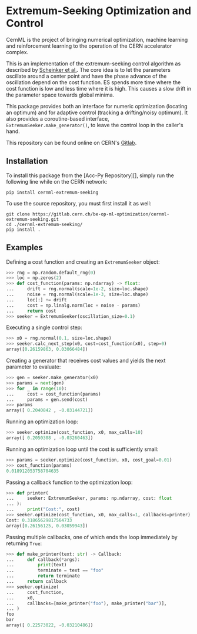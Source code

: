 # Extremum-Seeking Optimization and Control

CernML is the project of bringing numerical optimization, machine learning and
reinforcement learning to the operation of the CERN accelerator complex.

This is an implementation of the extremum-seeking control algorithm as
described by [Scheinker et al.][]. The core idea is to let the parameters
oscillate around a center point and have the phase advance of the oscillation
depend on the cost function. ES spends more time where the cost function is low
and less time where it is high. This causes a slow drift in the parameter space
towards global minima.

[Scheinker et al.]: https://doi.org/10.1002/acs.3097

This package provides both an interface for numeric optimization (locating an
optimum) and for adaptive control (tracking a drifting/noisy optimum). It also
provides a coroutine-based interface, `ExtremumSeeker.make_generator()`, to
leave the control loop in the caller's hand.

This repository can be found online on CERN's [Gitlab][].

[Gitlab]: https://gitlab.cern.ch/be-op-ml-optimization/cernml-extremum-seeking/

## Installation

To install this package from the [Acc-Py Repository][], simply run the
following line while on the CERN network:

```shell
pip install cernml-extremum-seeking
```

To use the source repository, you must first install it as well:

```shell
git clone https://gitlab.cern.ch/be-op-ml-optimization/cernml-extremum-seeking.git
cd ./cernml-extremum-seeking/
pip install .
```

## Examples

Defining a cost function and creating an `ExtremumSeeker` object:

```python
>>> rng = np.random.default_rng(0)
>>> loc = np.zeros(2)
>>> def cost_function(params: np.ndarray) -> float:
...     drift = rng.normal(scale=1e-2, size=loc.shape)
...     noise = rng.normal(scale=1e-3, size=loc.shape)
...     loc[:] += drift
...     cost = np.linalg.norm(loc + noise - params)
...     return cost
>>> seeker = ExtremumSeeker(oscillation_size=0.1)
```

Executing a single control step:

```python
>>> x0 = rng.normal(0.1, size=loc.shape)
>>> seeker.calc_next_step(x0, cost=cost_function(x0), step=0)
array([0.26159863, 0.03066484])
```

Creating a generator that receives cost values and yields the next parameter to
evaluate:

```python
>>> gen = seeker.make_generator(x0)
>>> params = next(gen)
>>> for _ in range(10):
...     cost = cost_function(params)
...     params = gen.send(cost)
>>> params
array([ 0.2040842 , -0.03144721])
```

Running an optimization loop:

```python
>>> seeker.optimize(cost_function, x0, max_calls=10)
array([ 0.2050308 , -0.03260463])
```

Running an optimization loop until the cost is sufficiently small:

```python
>>> params = seeker.optimize(cost_function, x0, cost_goal=0.01)
>>> cost_function(params)
0.018912053758704635
```

Passing a callback function to the optimization loop:

```python
>>> def printer(
...     seeker: ExtremumSeeker, params: np.ndarray, cost: float
... ):
...     print("Cost:", cost)
>>> seeker.optimize(cost_function, x0, max_calls=1, callbacks=printer)
Cost: 0.31865629817564733
array([0.26156125, 0.03059943])
```

Passing multiple callbacks, one of which ends the loop immediately by
returning `True`:

```python
>>> def make_printer(text: str) -> Callback:
...     def callback(*args):
...         print(text)
...         terminate = text == "foo"
...         return terminate
...     return callback
>>> seeker.optimize(
...     cost_function,
...     x0,
...     callbacks=[make_printer("foo"), make_printer("bar")],
... )
foo
bar
array([ 0.22573022, -0.03210486])
```

